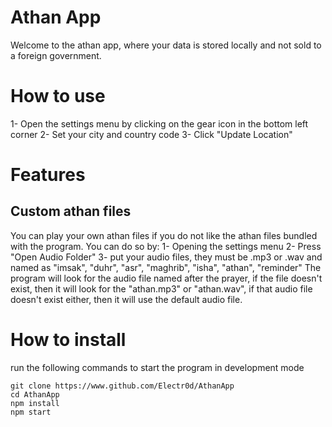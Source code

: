 # Athan App
Welcome to the athan app, where your data is stored locally and not sold to a foreign government.

# How to use 
1- Open the settings menu by clicking on the gear icon in the bottom left corner
2- Set your city and country code
3- Click "Update Location"

# Features

## Custom athan files
You can play your own athan files if you do not like the athan files bundled with the program. You can do so by:
1- Opening the settings menu
2- Press "Open Audio Folder"
3- put your audio files, they must be .mp3 or .wav and named as "imsak", "duhr", "asr", "maghrib", "isha", "athan", "reminder"
The program will look for the audio file named after the prayer, if the file doesn't exist, then it will look for the "athan.mp3" or "athan.wav", if that audio file doesn't exist either, then it will use the default audio file.




# How to install
run the following commands to start the program in development mode
```
git clone https://www.github.com/Electr0d/AthanApp
cd AthanApp
npm install
npm start
```
